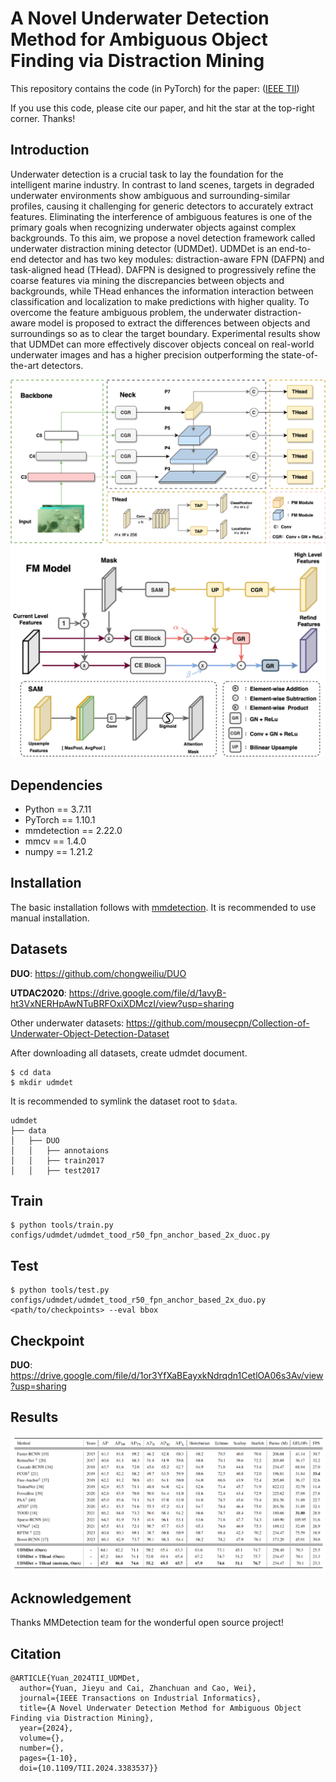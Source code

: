 # A Novel Underwater Detection Method for Ambiguous Object Finding via Distraction Mining

This repository contains the code (in PyTorch) for the paper: ([IEEE TII](https://ieeexplore.ieee.org/document/10496913))

If you use this code, please cite our paper, and hit the star at the top-right corner. Thanks!
## Introduction

Underwater detection is a crucial task to lay the foundation for the intelligent marine industry. In contrast to land scenes, targets in degraded underwater environments show ambiguous and surrounding-similar profiles, causing it challenging for generic detectors to accurately extract features. Eliminating the interference of ambiguous features is one of the primary goals when recognizing underwater objects against complex backgrounds. To this aim, we propose a novel detection framework called underwater distraction mining detector (UDMDet). UDMDet is an end-to-end detector and has two key modules: distraction-aware FPN (DAFPN) and task-aligned head (THead). DAFPN is designed to progressively refine the coarse features via mining the discrepancies between objects and backgrounds, while THead enhances the information interaction between classification and localization to make predictions with higher quality. To overcome the feature ambiguous problem, the underwater distraction-aware model is proposed to extract the differences between objects and surroundings so as to clear the target boundary. Experimental results show that UDMDet can more effectively discover objects conceal on real-world underwater images and has a higher precision outperforming the state-of-the-art detectors. 

![pipeline](./img/model.png)
![pipeline](./img/fm.png)


## Dependencies

- Python == 3.7.11
- PyTorch == 1.10.1
- mmdetection == 2.22.0
- mmcv == 1.4.0
- numpy == 1.21.2

## Installation

The basic installation follows with [mmdetection](https://github.com/mousecpn/mmdetection/blob/master/docs/get_started.md). It is recommended to use manual installation. 

## Datasets

**DUO**: https://github.com/chongweiliu/DUO

**UTDAC2020**: https://drive.google.com/file/d/1avyB-ht3VxNERHpAwNTuBRFOxiXDMczI/view?usp=sharing


Other underwater datasets: https://github.com/mousecpn/Collection-of-Underwater-Object-Detection-Dataset

After downloading all datasets, create udmdet document.

```
$ cd data
$ mkdir udmdet
```

It is recommended to symlink the dataset root to `$data`.

```
udmdet
├── data
│   ├── DUO
│   │   ├── annotaions
│   │   ├── train2017
│   │   ├── test2017
```


## Train

```
$ python tools/train.py configs/udmdet/udmdet_tood_r50_fpn_anchor_based_2x_duoc.py
```

## Test

```
$ python tools/test.py configs/udmdet/udmdet_tood_r50_fpn_anchor_based_2x_duo.py <path/to/checkpoints> --eval bbox
```

## Checkpoint

**DUO**: https://drive.google.com/file/d/1or3YfXaBEayxkNdrqdn1CetlOA06s3Av/view?usp=sharing


## Results

![pipeline](./img/result.jpg)



## Acknowledgement

Thanks MMDetection team for the wonderful open source project!

## Citation

```
@ARTICLE{Yuan_2024TII_UDMDet,
  author={Yuan, Jieyu and Cai, Zhanchuan and Cao, Wei},
  journal={IEEE Transactions on Industrial Informatics}, 
  title={A Novel Underwater Detection Method for Ambiguous Object Finding via Distraction Mining}, 
  year={2024},
  volume={},
  number={},
  pages={1-10},
  doi={10.1109/TII.2024.3383537}}
```

